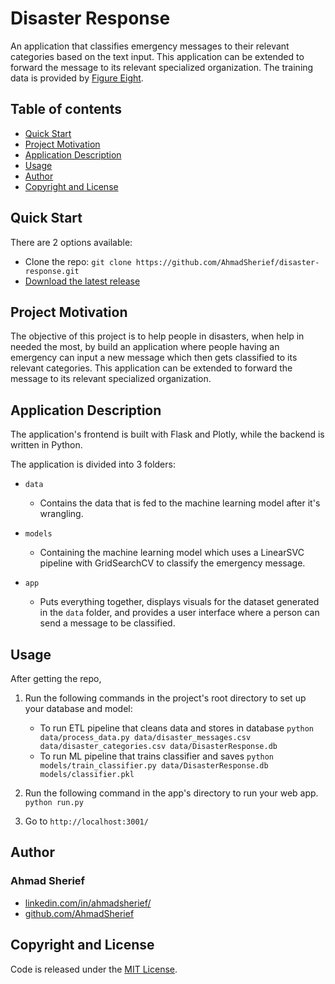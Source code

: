 # Disaster Response

An application that classifies emergency messages to their relevant categories based on the text input. This application can be extended to forward the message to its relevant specialized organization. The training data is provided by [Figure Eight](https://appen.com/).

## Table of contents

- [Quick Start](#quick-start)
- [Project Motivation](#project-motivation)
- [Application Description](#application-description)
- [Usage](#usage)
- [Author](#author)
- [Copyright and License](#copyright-and-license)

## Quick Start

There are 2 options available:

- Clone the repo: `git clone https://github.com/AhmadSherief/disaster-response.git`
- [Download the latest release](https://github.com/AhmadSherief/disaster-response/archive/master.zip)

## Project Motivation

The objective of this project is to help people in disasters, when help in needed the most, by build an application where people having an emergency can input a new message which then gets classified to its relevant categories. This application can be extended to forward the message to its relevant specialized organization.

## Application Description

The application's frontend is built with Flask and Plotly, while the backend is written in Python.

The application is divided into 3 folders:

- `data`

  - Contains the data that is fed to the machine learning model after it's wrangling.

- `models`

  - Containing the machine learning model which uses a LinearSVC pipeline with GridSearchCV to classify the emergency message.

- `app`

  - Puts everything together, displays visuals for the dataset generated in the `data` folder, and provides a user interface where a person can send a message to be classified.

## Usage

After getting the repo,

1. Run the following commands in the project's root directory to set up your database and model:

   - To run ETL pipeline that cleans data and stores in database
     `python data/process_data.py data/disaster_messages.csv data/disaster_categories.csv data/DisasterResponse.db`
   - To run ML pipeline that trains classifier and saves
     `python models/train_classifier.py data/DisasterResponse.db models/classifier.pkl`

2. Run the following command in the app's directory to run your web app.
   `python run.py`
3. Go to `http://localhost:3001/`

## Author

### Ahmad Sherief

- [linkedin.com/in/ahmadsherief/](https://www.linkedin.com/in/ahmadsherief/)
- [github.com/AhmadSherief](https://github.com/AhmadSherief)

## Copyright and License

Code is released under the [MIT License](https://github.com/AhmadSherief/Boston-Airbnb-Data-Analysis/blob/master/LICENSE).

